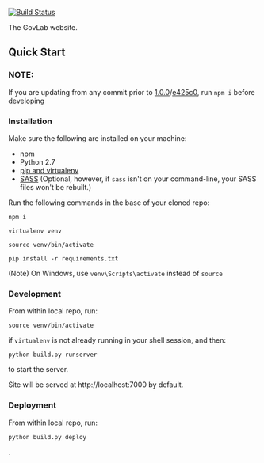 [![Build Status](https://travis-ci.org/GovLab/www.thegovlab.org.svg?branch=master)](https://travis-ci.org/GovLab/www.thegovlab.org)

The GovLab website.

## Quick Start

### NOTE:
If you are updating from any commit prior to [1.0.0](https://github.com/GovLab/www.thegovlab.org/releases/tag/1.0.0)/[e425c0](https://github.com/GovLab/www.thegovlab.org/commit/e425c0ae65ad6fe046bdf29895df1a27ec1d7875), run `npm i` before developing

### Installation

Make sure the following are installed on your machine:

* npm
* Python 2.7
* [pip and virtualenv](http://stackoverflow.com/q/4324558)
* [SASS](http://sass-lang.com/install) (Optional, however, if `sass` isn't on your command-line,
your SASS files won't be rebuilt.)

Run the following commands in the base of your cloned repo:

```
npm i

virtualenv venv

source venv/bin/activate

pip install -r requirements.txt
```

(Note) On Windows, use `venv\Scripts\activate` instead of `source`

### Development

From within local repo, run:

```
source venv/bin/activate
```
if `virtualenv` is not already running in your shell session, and then:

```
python build.py runserver
```
to start the server.

Site will be served at http://localhost:7000 by default.

### Deployment

From within local repo, run:

```
python build.py deploy
```

.

